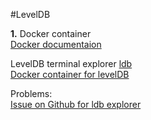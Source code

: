 #LevelDB

**1.** Docker container  
[Docker documentaion](https://hub.docker.com/r/ekristen/leveldb/)  

LevelDB terminal explorer [ldb](https://github.com/0x00A/ldb)  
[Docker container for levelDB](https://hub.docker.com/r/ekristen/leveldb/)  

Problems:  
[Issue on Github for ldb explorer](https://github.com/0x00A/ldb/issues/56)  
